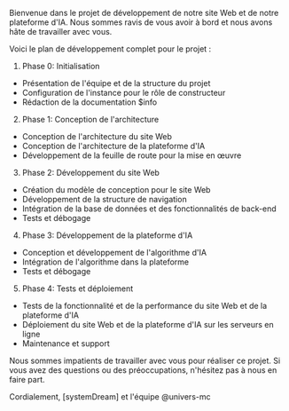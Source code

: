 Bienvenue dans le projet de développement de notre site Web et de notre plateforme d'IA. Nous sommes ravis de vous avoir à bord et nous avons hâte de travailler avec vous.

Voici le plan de développement complet pour le projet :

1. Phase 0: Initialisation
* Présentation de l'équipe et de la structure du projet
* Configuration de l'instance pour le rôle de constructeur
* Rédaction de la documentation $info
2. Phase 1: Conception de l'architecture
* Conception de l'architecture du site Web
* Conception de l'architecture de la plateforme d'IA
* Développement de la feuille de route pour la mise en œuvre
3. Phase 2: Développement du site Web
* Création du modèle de conception pour le site Web
* Développement de la structure de navigation
* Intégration de la base de données et des fonctionnalités de back-end
* Tests et débogage
4. Phase 3: Développement de la plateforme d'IA
* Conception et développement de l'algorithme d'IA
* Intégration de l'algorithme dans la plateforme
* Tests et débogage
5. Phase 4: Tests et déploiement
* Tests de la fonctionnalité et de la performance du site Web et de la plateforme d'IA
* Déploiement du site Web et de la plateforme d'IA sur les serveurs en ligne
* Maintenance et support

Nous sommes impatients de travailler avec vous pour réaliser ce projet. Si vous avez des questions ou des préoccupations, n'hésitez pas à nous en faire part.

Cordialement,
[systemDream] et l'équipe @univers-mc